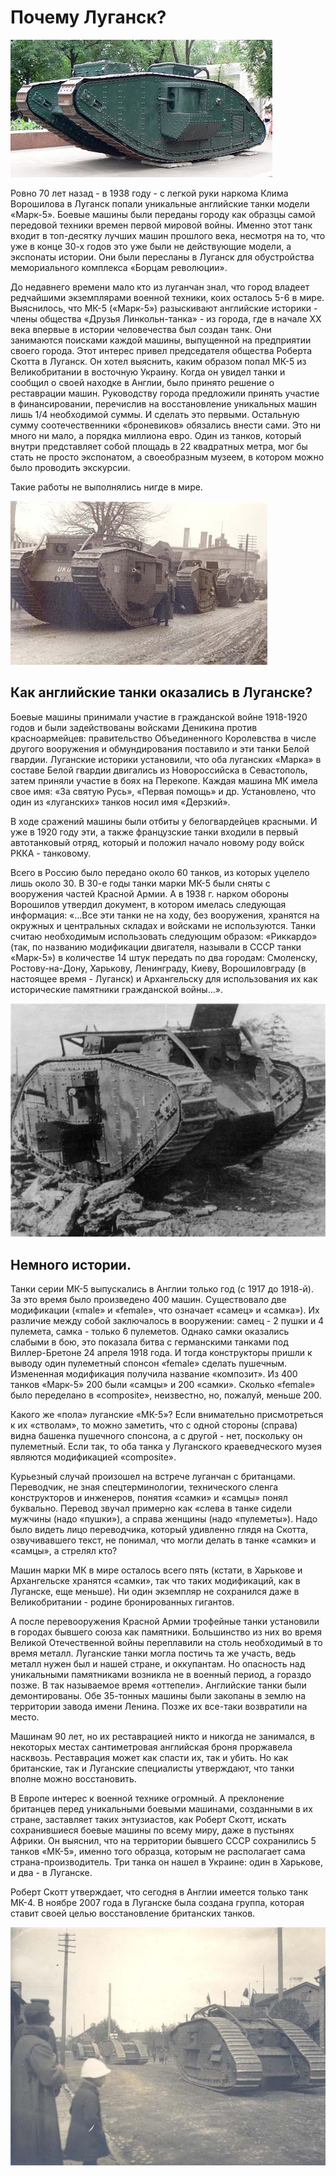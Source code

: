 # Почему Луганск?

![](./images/Mark_V_Female%252C_Kharkiv_Historical_Museum.jpg)

Ровно 70 лет назад - в 1938 году - с легкой руки наркома Клима Ворошилова в Луганск попали уникальные английские танки модели «Марк-5». Боевые машины были переданы городу как образцы самой передовой техники времен первой мировой войны. Именно этот танк входит в топ-десятку лучших машин прошлого века, несмотря на то, что уже в конце 30-х годов это уже были не действующие модели, а экспонаты истории. Они были пересланы в Луганск для обустройства мемориального комплекса «Борцам революции».

До недавнего времени мало кто из луганчан знал, что город владеет редчайшими экземплярами военной техники, коих осталось 5-6 в мире. Выяснилось, что МК-5 («Марк-5») разыскивают английские историки - члены общества «Друзья Линкольн-танка» - из города, где в начале XX века впервые в истории человечества был создан танк. Они занимаются поисками каждой машины, выпущенной на предприятии своего города. Этот интерес привел председателя общества Роберта Скотта в Луганск. Он хотел выяснить, каким образом попал МК-5 из Великобритании в восточную Украину. Когда он увидел танки и сообщил о своей находке в Англии, было принято решение о реставрации машин.      Руководству города предложили принять участие в финансировании, перечислив на восстановление уникальных машин лишь 1/4 необходимой суммы. И сделать это первыми. Остальную сумму соотечественники «броневиков» обязались внести сами. Это ни много ни мало, а порядка миллиона евро. Один из танков, который внутри представляет собой площадь в 22 квадратных метра, мог бы стать не просто экспонатом, а своеобразным музеем, в котором можно было проводить экскурсии.

Такие работы не выполнялись нигде в мире.
 
![](./images/90ef91bed484.jpg)
 
## Как английские танки оказались в Луганске?
 
Боевые машины принимали участие в гражданской войне 1918-1920 годов и были задействованы войсками Деникина против красноармейцев: правительство Объединенного Королевства в числе другого вооружения и обмундирования поставило и эти танки Белой гвардии. Луганские историки установили, что оба луганских «Марка» в составе Белой гвардии двигались из Новороссийска в Севастополь, затем приняли участие в боях на Перекопе. Каждая машина МК имела свое имя: «За святую Русь», «Первая помощь» и др. Установлено, что один из «луганских» танков носил имя «Дерзкий».

В ходе сражений машины были отбиты у белогвардейцев красными. И уже в 1920 году эти, а также французские танки входили в первый автотанковый отряд, который и положил начало новому роду войск РККА - танковому.

Всего в Россию было передано около 60 танков, из которых уцелело лишь около 30. В 30-е годы танки марки МК-5 были сняты с вооружения частей Красной Армии. А в 1938 г. нарком обороны Ворошилов утвердил документ, в котором имелась следующая информация: «…Все эти танки не на ходу, без вооружения, хранятся на окружных и центральных складах и войсками не используются. Танки считаю необходимым использовать следующим образом: «Риккардо» (так, по названию модификации двигателя, называли в СССР танки «Марк-5») в количестве 14 штук передать по два городам: Смоленску, Ростову-на-Дону, Харькову, Ленинграду, Киеву, Ворошиловграду (в настоящее время - Луганск) и Архангельску для использования их как исторические памятники гражданской войны…».
 
![](./images/3d6d5665b16e.jpg)

## Немного истории.

Танки серии МК-5 выпускались в Англии только год (с 1917 до 1918-й). За это время было произведено 400 машин. Существовало две модификации («male» и «female», что означает «самец» и «самка»). Их различие между собой заключалось в вооружении: самец - 2 пушки и 4 пулемета, самка - только 6 пулеметов. Однако самки оказались слабыми в бою, это показала битва с германскими танками под Виллер-Бретоне 24 апреля 1918 года. И тогда конструкторы пришли к выводу один пулеметный спонсон «female» сделать пушечным. Измененная модификация получила название «композит». Из 400 танков «Марк-5» 200 были «самцы» и 200 «самки». Сколько «female» было переделано в «composite», неизвестно, но, пожалуй, меньше 200.

Какого же «пола» луганские «МК-5»? Если внимательно присмотреться к их «стволам», то можно заметить, что с одной стороны (справа) видна башенка пушечного спонсона, а с другой - нет, поскольку он пулеметный. Если так, то оба танка у Луганского краеведческого музея являются модификацией «сomposite». 

Курьезный случай произошел на встрече луганчан с британцами. Переводчик, не зная спецтерминологии, технического сленга конструкторов и инженеров, понятия «самки» и «самцы» понял буквально. Перевод звучал примерно как «слева в танке сидели мужчины (надо «пушки»), а справа женщины (надо «пулеметы»). Надо было видеть лицо переводчика, который удивленно глядя на Скотта, озвучивавшего текст, не понимал, что могли делать в танке «самки» и «самцы», а стрелял кто?

Машин марки МК в мире осталось всего пять (кстати, в Харькове и Архангельске хранятся «самки», так что таких модификаций, как в Луганске, еще меньше). Ни один экземпляр не сохранился даже в Великобритании - родине бронированных гигантов.

А после перевооружения Красной Армии трофейные танки установили в городах бывшего союза как памятники. Большинство из них во время Великой Отечественной войны переплавили на столь необходимый в то время металл. Луганские танки могла постичь та же участь, ведь металл нужен был и нашей стране, и оккупантам. Но опасность над уникальными памятниками возникла не в военный период, а гораздо позже. В так называемое время «оттепели». Английские танки были демонтированы. Обе 35-тонных машины были закопаны в землю на территории завода имени Ленина. Позже их все-таки возвратили на место.

Машинам 90 лет, но их реставрацией никто и никогда не занимался, в некоторых местах сантиметровая английская броня проржавела насквозь. Реставрация может как спасти их, так и убить. Но как британские, так и Луганские специалисты утверждают, что танки вполне можно восстановить. 

В Европе интерес к военной технике огромный. А преклонение британцев перед уникальными боевыми машинами, созданными в их стране, заставляет таких энтузиастов, как Роберт Скотт, искать сохранившиеся боевые машины по всему миру, даже в пустынях Африки. Он выяснил, что на территории бывшего СССР сохранились 5 танков «МК-5», именно того образца, которым не располагает сама страна-производитель. Три танка он нашел в Украине: один в Харькове, и два - в Луганске.

Роберт Скотт утверждает, что сегодня в Англии имеется только танк МК-4. В ноябре 2007 года в Луганске была создана группа, которая ставит своей целью восстановление британских танков. 

![](./images/8c81f491aa8a.jpg)
